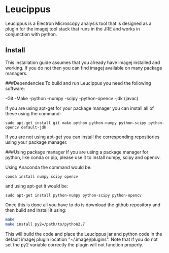 # Leucippus

Leucippus is a Electron Microscopy analysis tool that is designed as a plugin
for the imagej tool stack that runs in the JRE and works in conjunction with python.

## Install
This installation guide assumes that you already have imagej installed and working.
If you do not then you can find imagej available on many package managers.

###Dependencies
To build and run Leucippus you need the following software:

-Git
-Make
-python
-numpy
-scipy
-python-opencv
-jdk (javac)

If you are using apt-get for your package manager you can install all of these
using the command:

`sudo apt-get install git make python python-numpy python-scipy python-opencv default-jdk`

If you are not using apt-get you can install the corresponding repositories
 using your package manager.

###Using package manager
If you are using a package manager for python, like conda or pip, please use it
to install numpy, scipy and opencv.

Using Anaconda the command would be:

`conda install numpy scipy opencv`

and using apt-get it would be:

`sudo apt-get install python-numpy python-scipy python-opencv`

Once this is done all you have to do is download the github repository and then
build and install it using:

```bash
make
make install py2=/path/to/python2.7
```

This will build the code and place the Leucippus jar and python code in the
default imagej plugin location "~/.imagej/plugins". Note that if you do not set
the py2 variable correctly the plugin will not function properly.
